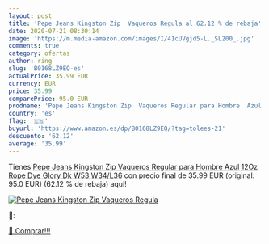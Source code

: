 ```yaml
---
layout: post
title: 'Pepe Jeans Kingston Zip  Vaqueros Regula al 62.12 % de rebaja'
date: 2020-07-21 08:30:14
image: 'https://m.media-amazon.com/images/I/41cUVgjd5-L._SL200_.jpg'
comments: true
category: ofertas
author: ring
slug: 'B0168LZ9EQ-es'
actualPrice: 35.99 EUR
currency: EUR
price: 35.99
comparePrice: 95.0 EUR
prodname: 'Pepe Jeans Kingston Zip  Vaqueros Regular para Hombre  Azul  12Oz Rope Dye Glory Dk W53   W34/L36'
country: 'es'
flag: '🇪🇸'
buyurl: 'https://www.amazon.es/dp/B0168LZ9EQ/?tag=tolees-21'
descuento: '62.12'
average: '35.99'
---
```


Tienes [Pepe Jeans Kingston Zip  Vaqueros Regular para Hombre  Azul  12Oz Rope Dye Glory Dk W53   W34/L36](https://www.amazon.es/dp/B0168LZ9EQ/?tag=tolees-21) con precio final de  35.99 EUR (original: 95.0 EUR) (62.12 %  de rebaja) aqui!

[![Pepe Jeans Kingston Zip  Vaqueros Regula](https://m.media-amazon.com/images/I/41cUVgjd5-L._SL200_.jpg)](https://www.amazon.es/dp/B0168LZ9EQ/?tag=tolees-21)

🔎:


[🛒 Comprar!!!](https://www.amazon.es/dp/B0168LZ9EQ/?tag=tolees-21)
